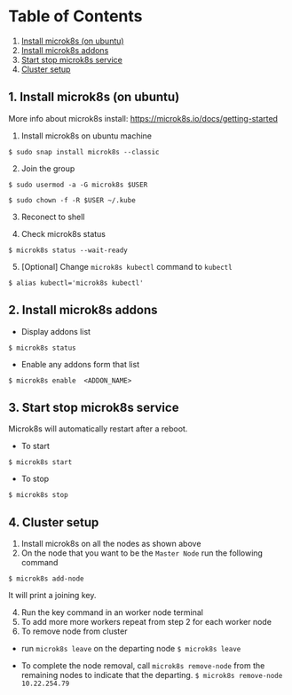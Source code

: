 # Table of Contents
1. [Install microk8s (on ubuntu)](#install_microk8s)
2. [Install microk8s addons](#microk8s_addon)
3. [Start stop microk8s service](#microk8s_start_stop)
4. [Cluster setup](#microk8s_cluster)


## 1. Install microk8s (on ubuntu) <a name="install_microk8s"></a>

 
More info about microk8s install: https://microk8s.io/docs/getting-started

1. Install microk8s on ubuntu machine

  `$ sudo snap install microk8s --classic`

2. Join the group 

`$ sudo usermod -a -G microk8s $USER`

`$ sudo chown -f -R $USER ~/.kube`

3. Reconect to shell

4. Check microk8s status

`$ microk8s status --wait-ready`

5. [Optional] Change `microk8s kubectl` command to `kubectl`

`$ alias kubectl='microk8s kubectl'`
  

## 2. Install microk8s addons <a name="microk8s_addon"></a>

* Display addons list

`$ microk8s status`

* Enable any addons form that list

`$ microk8s enable  <ADDON_NAME>`

## 3. Start stop microk8s service  <a name='microk8s_start_stop'></a>

Microk8s will automatically restart after a reboot. 

* To start 

`$ microk8s start`

* To stop 

`$ microk8s stop`

## 4. Cluster setup <a name='microk8s_cluster'></a>

1. Install microk8s on all the nodes as shown above
2. On the node that you want to be the `Master Node` run  the following command

`$ microk8s add-node`

It will print a joining key. 

4. Run the key command in an worker node terminal
5. To add more more workers repeat from step 2 for each worker node
6. To remove node from cluster
  - run `microk8s leave` on the departing node
    `$ microk8s leave`
    
  - To complete the node removal, call `microk8s remove-node` from the remaining nodes to indicate that the departing.
    `$ microk8s remove-node 10.22.254.79`





